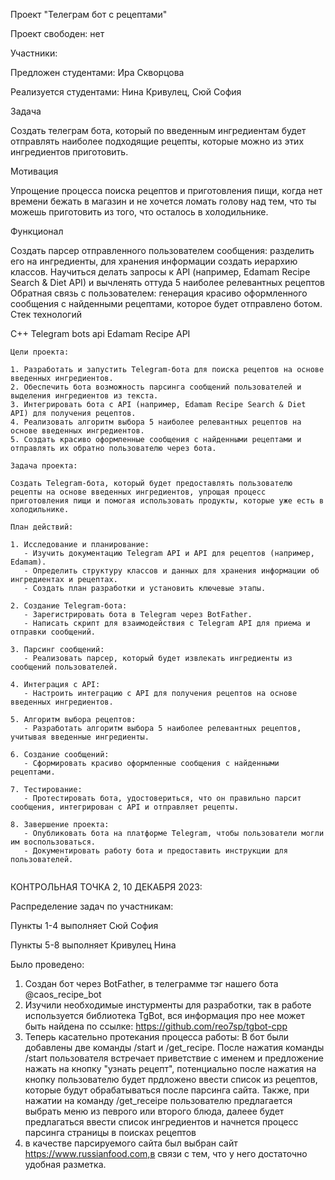 Проект "Телеграм бот с рецептами" 

Проект свободен: нет

Участники:

Предложен студентами: Ира Скворцова

Реализуется студентами: Нина Кривулец, Сюй София

Задача

Создать телеграм бота, который по введенным ингредиентам будет отправлять наиболее подходящие рецепты, которые можно из этих ингредиентов приготовить.

Мотивация

Упрощение процесса поиска рецептов и приготовления пищи, когда нет времени бежать в магазин и не хочется ломать голову над тем, что ты можешь приготовить из того, что осталось в холодильнике.

Функционал

Создать парсер отправленного пользователем сообщения: разделить его на ингредиенты, для хранения информации создать иерархию классов.
Научиться делать запросы к API (например, Edamam Recipe Search & Diet API) и вычленять оттуда 5 наиболее релевантных рецептов
Обратная связь с пользователем: генерация красиво оформленного сообщения с найденными рецептами, которое будет отправлено ботом.
Стек технологий

C++
Telegram bots api
Edamam Recipe API


~~~~~~~~~~~~~~~~~~~~ к 1 ноября ~~~~~~~~~~~~~~~~~~~~~~~
Цели проекта:

1. Разработать и запустить Telegram-бота для поиска рецептов на основе введенных ингредиентов.
2. Обеспечить бота возможность парсинга сообщений пользователей и выделения ингредиентов из текста.
3. Интегрировать бота с API (например, Edamam Recipe Search & Diet API) для получения рецептов.
4. Реализовать алгоритм выбора 5 наиболее релевантных рецептов на основе введенных ингредиентов.
5. Создать красиво оформленные сообщения с найденными рецептами и отправлять их обратно пользователю через бота.

Задача проекта:

Создать Telegram-бота, который будет предоставлять пользователю рецепты на основе введенных ингредиентов, упрощая процесс приготовления пищи и помогая использовать продукты, которые уже есть в холодильнике.

План действий:

1. Исследование и планирование:
   - Изучить документацию Telegram API и API для рецептов (например, Edamam).
   - Определить структуру классов и данных для хранения информации об ингредиентах и рецептах.
   - Создать план разработки и установить ключевые этапы.

2. Создание Telegram-бота:
   - Зарегистрировать бота в Telegram через BotFather.
   - Написать скрипт для взаимодействия с Telegram API для приема и отправки сообщений.

3. Парсинг сообщений:
   - Реализовать парсер, который будет извлекать ингредиенты из сообщений пользователей.

4. Интеграция с API:
   - Настроить интеграцию с API для получения рецептов на основе введенных ингредиентов.

5. Алгоритм выбора рецептов:
   - Разработать алгоритм выбора 5 наиболее релевантных рецептов, учитывая введенные ингредиенты.

6. Создание сообщений:
   - Сформировать красиво оформленные сообщения с найденными рецептами.

7. Тестирование:
   - Протестировать бота, удостовериться, что он правильно парсит сообщения, интегрирован с API и отправляет рецепты.

8. Завершение проекта:
   - Опубликовать бота на платформе Telegram, чтобы пользователи могли им воспользоваться.
   - Документировать работу бота и предоставить инструкции для пользователей.


~~~~~~~~~~~~~~~~~~~~~~~~~~~~~~~~~~~~~~~~~~~~~~~~~~~~~~~~~~~~~~~~
КОНТРОЛЬНАЯ ТОЧКА 2, 10 ДЕКАБРЯ 2023:

Распределение задач по участникам:

Пункты 1-4 выполняет Сюй София

Пункты 5-8 выполняет Кривулец Нина

Было проведено:
1) Создан бот через BotFather, в телеграмме тэг нашего бота @caos_recipe_bot
2) Изучили необходимые инстурменты для разработки, так в работе используется библиотека TgBot, вся информация про нее может быть найдена по ссылке: https://github.com/reo7sp/tgbot-cpp
3) Теперь касательно протекания процесса работы: В бот были добавлены две команды /start и /get_recipe. После нажатия команды /start пользователя встречает приветствие с именем и предложение нажать на кнопку "узнать рецепт", потенциально после нажатия на кнопку пользователю будет прдложено ввести список из рецептов, которые будут обрабатываться после парсинга сайта. Также, при нажатии на команду /get_receipe пользователю предлагается выбрать меню из певрого или второго блюда, далеее будет предлагаться ввести список ингредиентов и начнется процесс парсинга страницы в поисках рецептов
4) в качестве парсируемого сайта был выбран сайт https://www.russianfood.com,в связи с тем, что у него достаточно удобная разметка. 

